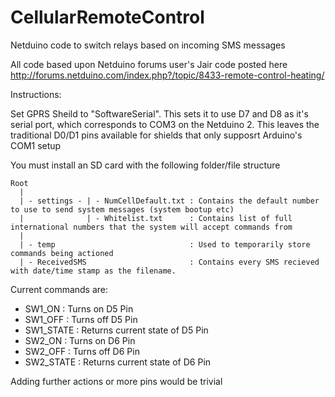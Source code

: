CellularRemoteControl
=====================

Netduino code to switch relays based on incoming SMS messages

All code based upon Netduino forums user's Jair code posted here
http://forums.netduino.com/index.php?/topic/8433-remote-control-heating/

Instructions:

Set GPRS Sheild to "SoftwareSerial". This sets it to use D7 and D8 as it's serial port, which corresponds to COM3 on the Netduino 2. This leaves the traditional D0/D1 pins available for shields that only supposrt Arduino's COM1 setup

You must install an SD card with the following folder/file structure

```
Root
  |
  | - settings - | - NumCellDefault.txt : Contains the default number to use to send system messages (system bootup etc)
  |              | - Whitelist.txt      : Contains list of full international numbers that the system will accept commands from
  |
  | - temp                              : Used to temporarily store commands being actioned
  | - ReceivedSMS                       : Contains every SMS recieved with date/time stamp as the filename.
```  
Current commands are:

* SW1_ON      : Turns on D5 Pin
* SW1_OFF     : Turns off D5 Pin
* SW1_STATE   : Returns current state of D5 Pin
* SW2_ON      : Turns on D6 Pin
* SW2_OFF     : Turns off D6 Pin
* SW2_STATE   : Returns current state of D6 Pin

Adding further actions or more pins would be trivial
